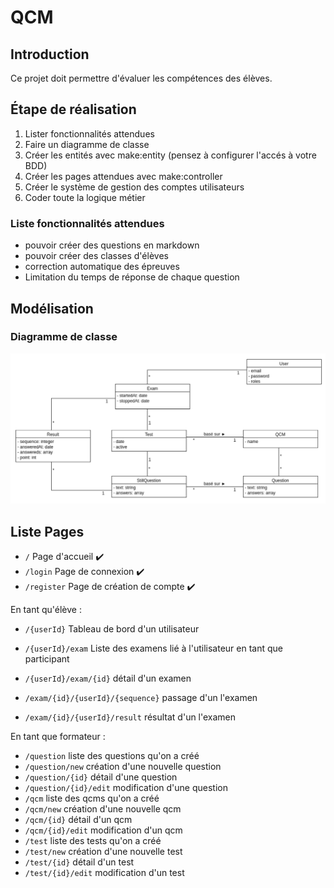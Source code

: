 # QCM

## Introduction

Ce projet doit permettre d'évaluer les compétences des élèves.

## Étape de réalisation

1. Lister fonctionnalités attendues
1. Faire un diagramme de classe
1. Créer les entités avec make:entity (pensez à configurer l'accés à votre BDD)
1. Créer les pages attendues avec make:controller
1. Créer le système de gestion des comptes utilisateurs
1. Coder toute la logique métier

### Liste fonctionnalités attendues

* pouvoir créer des questions en markdown
* pouvoir créer des classes d'élèves
* correction automatique des épreuves
* Limitation du temps de réponse de chaque question

## Modélisation

### Diagramme de classe

![](resources/diagramme_classe.png)

## Liste Pages

* `/` Page d'accueil ✔️
* `/login` Page de connexion ✔️
* `/register` Page de création de compte ✔️

En tant qu'élève :  
* `/{userId}` Tableau de bord d'un utilisateur
* `/{userId}/exam` Liste des examens lié à l'utilisateur en tant que participant
* `/{userId}/exam/{id}` détail d'un examen  
  
* `/exam/{id}/{userId}/{sequence}` passage d'un l'examen
* `/exam/{id}/{userId}/result` résultat d'un l'examen

En tant que formateur :  
* `/question` liste des questions qu'on a créé
* `/question/new` création d'une nouvelle question
* `/question/{id}` détail d'une question
* `/question/{id}/edit` modification d'une question
* `/qcm` liste des qcms qu'on a créé
* `/qcm/new` création d'une nouvelle qcm
* `/qcm/{id}` détail d'un qcm
* `/qcm/{id}/edit` modification d'un qcm
* `/test` liste des tests qu'on a créé
* `/test/new` création d'une nouvelle test
* `/test/{id}` détail d'un test
* `/test/{id}/edit` modification d'un test
